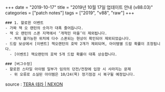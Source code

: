 +++
date = "2019-10-17"
title = "2019년 10월 17일 업데이트 안내 (v88.03)"
categories = ["patch notes"]
tags = ["2019", "v88", "raw"]
+++

```
### 1. 할로윈 이벤트
- 가짜 잭 오 랜턴의 숫자가 대폭 줄어듭니다.
- 잭 오 랜턴의 스폰 지역에서 ‘개척민 마을’이 제외됩니다.
  - 처치 불가능한 위치에 다수 스폰되는 현상이 확인되어 제외되었습니다.
- 드랍 보상에서 [이벤트] 잭오랜턴의 호박 2개가 제외되며, 아이템별 드랍 확률이 조정됩니다.
  - [이벤트] 잭오랜턴의 호박 5개 드랍 확률이 대폭 상승합니다.

### [버그수정]
- 할로윈 스타일 아이템 일부가 임의의 던전/전장에 입장 시 사라지는 문제
  - 위 오류로 소실된 아이템은 10/24(목) 정기점검 시 복구될 예정입니다.
```

source : [TERA 테라 | NEXON](http://tera.nexon.com/news/update/view.aspx?n4articlesn=413)
